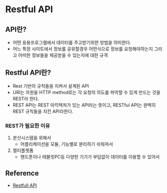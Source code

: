 # Restful API

## API란?

- 어떤 응용프로그램에서 데이터를 주고받기위한 방법을 의미한다.
- 어느 특정 사이트에서 정보를 공유할경우 어떤식으로 정보를 요청해야하는지 그리고 어떠한 정보들을 제공받을 수 있는지에 대한 규격

## Restful API란?

- Rest 기반의 규칙들을 지켜서 설계된 API
- URI는 자원을 HTTP method로는 각 요청의 의도를 파악할 수 있게 만드는 것을 REST라 한다.
- REST API는 REST 아킥텍처가 있는 API라는 뜻이고, RESTful API는 완벽히 REST 규칙들을 지킨 API라한다.

### REST가 필요한 이유

1. 분산시스템을 위해서
    - 어플리케이션을 모듈, 기능별로 분리하기 쉬워져서
2. 멀티플랫폼
    - 핸드폰이나 태블릿PC등 다양한 기기가 부담없이 데이터를 이용할 수 있어서

## Reference

- [Restfull API](https://github.com/JaeYeopHan/Interview_Question_for_Beginner/tree/master/Development_common_sense#restful-api)


